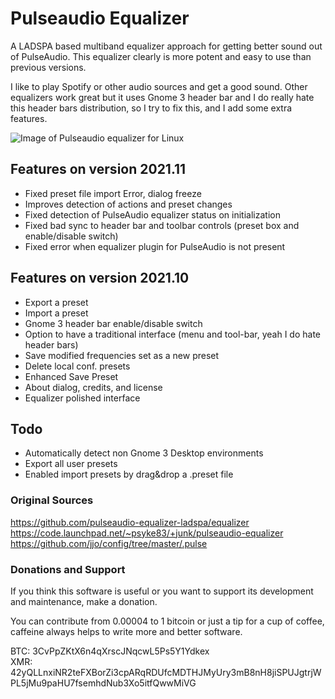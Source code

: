 # Pulseaudio Equalizer
A LADSPA based multiband equalizer approach for getting better sound out of PulseAudio.
This equalizer clearly is more potent and easy to use than previous versions.

I like to play Spotify or other audio sources and get a good sound. Other equalizers work great but it uses Gnome 3 header bar and I do really hate this header bars distribution, so I try to fix this, and I add some extra features. 


![Image of Pulseaudio equalizer for Linux](https://www.comoinstalarlinux.com/wp-content/uploads/pulseaudio-equalizer-ladspa-2021.11-comoinstalarlinux.com-equalizer-ecualizador-liunx-ubuntu-mint-debian-mx-gtk3-gnome3.png)

## Features on version 2021.11

  * Fixed preset file import Error, dialog freeze
  * Improves detection of actions and preset changes
  * Fixed detection of PulseAudio equalizer status on initialization
  * Fixed bad sync to header bar and toolbar controls (preset box and enable/disable switch)
  * Fixed error when equalizer plugin for PulseAudio is not present

## Features on version 2021.10

  * Export a preset 
  * Import a preset
  * Gnome 3 header bar enable/disable switch
  * Option to have a traditional interface (menu and tool-bar, yeah I do hate header bars)
  * Save modified frequencies set as a new preset
  * Delete local conf. presets
  * Enhanced Save Preset
  * About dialog, credits, and license
  * Equalizer polished interface

## Todo

  * Automatically detect non Gnome 3 Desktop environments 
  * Export all user presets
  * Enabled import presets by drag&drop a .preset file

### Original Sources

https://github.com/pulseaudio-equalizer-ladspa/equalizer
https://code.launchpad.net/~psyke83/+junk/pulseaudio-equalizer  
https://github.com/jjo/config/tree/master/.pulse  

### Donations and Support

If you think this software is useful or you want to support its development and maintenance, make a donation.

You can contribute from 0.00004 to 1 bitcoin or just a tip for a cup of coffee, caffeine always helps to write more and better software.

BTC: 3CvPpZKtX6n4qXrscJNqcwL5Ps5Y1Ydkex  
XMR: 42yQLLnxiNR2teFXBorZi3cpARqRDUfcMDTHJMyUry3mB8nH8jiSPUJgtrjWPL5jMu9paHU7fsemhdNub3Xo5itfQwwMiVG  
